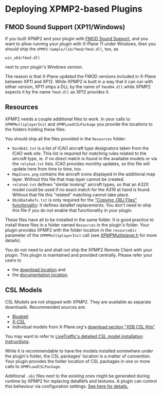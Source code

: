 Deploying XPMP2-based Plugins
==

FMOD Sound Support (XP11/Windows)
--
If you built XPMP2 and your plugin with [FMOD Sound Support](Sound.html),
and you want to allow running your plugin with X-Plane 11 under Windows,
then you should ship the `XPMP2-Sample/lib/fmod/fmod.dll`, too, as
```
win_x64/fmod.dll
```
next to your plugin's Windows version.

The reason is that X-Plane updated the FMOD versions included in X-Plane between XP11 and XP12. While XPMP2 is built in a way that it can run with either version,
XP11 ships a DLL by the name of `fmod64.dll` while XPMP2 expects it by the name `fmod.dll` as XP12 provides it.

Resources
--

XPMP2 needs a couple additional files to work. In your calls to
`XPMPMultiplayerInit` and `XPMPLoadCSLPackage` you provide the locations
to the folders holding these files.

You should ship all the files provided in the `Resources` folder:

- `Doc8643.txt` is a list of ICAO aircraft type designators taken from
  the ICAO web site. This list is required for matching rules related
  to the aircraft type, ie. if no direct match is found in the available
  models or via the `related.txt` lists. ICAO provides monthly updates,
  so this file will update here from time to time, too.
- `MapIcons.png` contains the aircraft icons displayed in the additional
  map layer. Without this file that map layer cannot be created.
- `related.txt` defines "similar looking" aircraft types, so that an
  A320 model could be used if no exact match for the A319 at hand is found.
  Without that file this "related" matching cannot take place.
- `Obj8DataRefs.txt` is only required for the
  ["Copying .OBJ Files" functionality](CopyingObjFiles.html):
  It defines dataRef replacements.
  You don't need to ship this file if you do not enable that functionality
  in your plugin.

These files have all to be installed in the same folder.
It is good practice to install these files in a folder named `Resources` in
the plugin's folder. Your plugin provides XPMP2 with the folder location
in the `resourceDir` parameter of the `XPMPMultiplayerInit` call
(see [XPMPMultiplayer.h](html/XPMPMultiplayer_8h.html) for more details).

You do not need to and shall not ship the XPMP2 Remote Client with your plugin.
This plugin is maintained and provided centrally. Please refer your users to
- the [download location](https://forums.x-plane.org/index.php?/files/file/67797-xpmp2-remote-client/) and
- the [documentation location](https://twinfan.gitbook.io/livetraffic/setup/installation/xpmp2-remote-client).

CSL Models
--

CSL Models are not shipped with XPMP2. They are available as separate downloads.
Recommended sources are:

- [Bluebell](https://forums.x-plane.org/index.php?/files/file/37041-bluebell-obj8-csl-packages/)
- [X-CSL](https://csl.x-air.ru/?lang_id=43)
- Individual models from X-Plane.org's
[download section "XSB CSL Kits"](https://forums.x-plane.org/index.php?/files/category/12-xsb-csl-kits/)

You may want to refer to
[LiveTraffic's detailed CSL model installation instructions](https://twinfan.gitbook.io/livetraffic/setup/installation/step-by-step#bluebell-csl-package-by-oktalist).

While it is recommendable to have the models installed somewhere under
the plugin's folder, the CSL packages' location is a matter of convention.
Your plugin provides the folder location of CSL packages in one or more
calls to `XPMPLoadCSLPackage`.

Additional `.obj` files next to the existing ones might be generated
during runtime by XPMP2 for replacing dataRefs and textures. A plugin can
control this behaviour via configuration settings.
[See here for details.](CopyingObjFiles.html)
